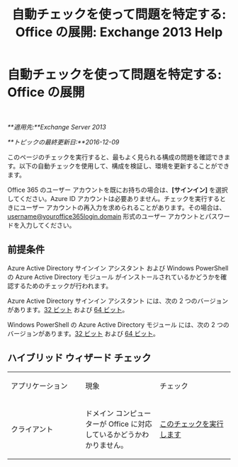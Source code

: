 ﻿---
title: '自動チェックを使って問題を特定する: Office の展開: Exchange 2013 Help'
TOCTitle: '自動チェックを使って問題を特定する: Office の展開'
ms:assetid: 77d4587c-7fd5-4231-931e-3d6608e622f4
ms:mtpsurl: https://technet.microsoft.com/ja-jp/library/Dn793978(v=EXCHG.150)
ms:contentKeyID: 62633008
ms.date: 04/24/2018
mtps_version: v=EXCHG.150
ms.translationtype: HT
---

# 自動チェックを使って問題を特定する: Office の展開

 

_**適用先:**Exchange Server 2013_

_**トピックの最終更新日:**2016-12-09_

このページのチェックを実行すると、最もよく見られる構成の問題を確認できます。以下の自動チェックを使用して、構成を検証し、環境を更新することができます。

Office 365 のユーザー アカウントを既にお持ちの場合は、**\[サインイン\]** を選択してください。Azure ID アカウントは必要ありません。チェックを実行するときにユーザー アカウントの再入力を求められることがあります。その場合は、username@youroffice365login.domain 形式のユーザー アカウントとパスワードを入力してください。

## 前提条件

Azure Active Directory サインイン アシスタント および Windows PowerShell の Azure Active Directory モジュール がインストールされているかどうかを確認するためのチェックが行われます。

Azure Active Directory サインイン アシスタント には、次の 2 つのバージョンがあります。[32 ビット](https://go.microsoft.com/fwlink/?linkid=286261) および [64 ビット](https://go.microsoft.com/fwlink/?linkid=286262)。

Windows PowerShell の Azure Active Directory モジュール には、次の 2 つのバージョンがあります。[32 ビット](https://go.microsoft.com/fwlink/?linkid=286258) および [64 ビット](https://go.microsoft.com/fwlink/?linkid=286259)。

## ハイブリッド ウィザード チェック


<table>
<colgroup>
<col style="width: 33%" />
<col style="width: 33%" />
<col style="width: 33%" />
</colgroup>
<tbody>
<tr class="odd">
<td><p>アプリケーション</p></td>
<td><p>現象</p></td>
<td><p>チェック</p></td>
</tr>
<tr class="even">
<td><p>クライアント</p></td>
<td><p>ドメイン コンピューターが Office に対応しているかどうかわかりません。</p></td>
<td><p><a href="https://go.microsoft.com/?linkid=9834911">このチェックを実行します</a></p></td>
</tr>
</tbody>
</table>

